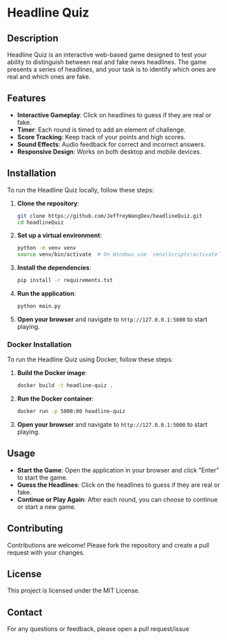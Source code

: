 # Headline Quiz

## Description
Headline Quiz is an interactive web-based game designed to test your ability to distinguish between real and fake news headlines. The game presents a series of headlines, and your task is to identify which ones are real and which ones are fake.

## Features
- **Interactive Gameplay**: Click on headlines to guess if they are real or fake.
- **Timer**: Each round is timed to add an element of challenge.
- **Score Tracking**: Keep track of your points and high scores.
- **Sound Effects**: Audio feedback for correct and incorrect answers.
- **Responsive Design**: Works on both desktop and mobile devices.

## Installation
To run the Headline Quiz locally, follow these steps:

1. **Clone the repository**:
    ```sh
    git clone https://github.com/JeffreyWangDev/headlineQuiz.git
    cd headlineQuiz
    ```

2. **Set up a virtual environment**:
    ```sh
    python -m venv venv
    source venv/bin/activate  # On Windows use `venv\Scripts\activate`
    ```

3. **Install the dependencies**:
    ```sh
    pip install -r requirements.txt
    ```

4. **Run the application**:
    ```sh
    python main.py
    ```

5. **Open your browser** and navigate to `http://127.0.0.1:5000` to start playing.

### Docker Installation

To run the Headline Quiz using Docker, follow these steps:

1. **Build the Docker image**:
    ```sh
    docker build -t headline-quiz .
    ```

2. **Run the Docker container**:
    ```sh
    docker run -p 5000:80 headline-quiz
    ```

3. **Open your browser** and navigate to `http://127.0.0.1:5000` to start playing.

## Usage
- **Start the Game**: Open the application in your browser and click "Enter" to start the game.
- **Guess the Headlines**: Click on the headlines to guess if they are real or fake.
- **Continue or Play Again**: After each round, you can choose to continue or start a new game.

## Contributing
Contributions are welcome! Please fork the repository and create a pull request with your changes.

## License
This project is licensed under the MIT License. 

## Contact
For any questions or feedback, please open a pull request/issue 
